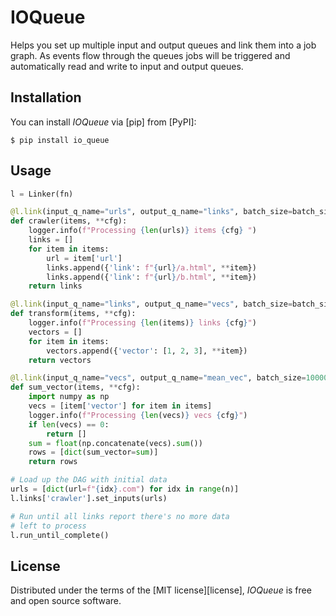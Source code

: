 # IOQueue

Helps you set up multiple input and output queues and link them into a
job graph. As events flow through the queues jobs will be triggered
and automatically read and write to input and output queues.

## Installation

You can install _IOQueue_ via [pip] from [PyPI]:

```console
$ pip install io_queue
```

## Usage

```python
l = Linker(fn)

@l.link(input_q_name="urls", output_q_name="links", batch_size=batch_size)
def crawler(items, **cfg):
    logger.info(f"Processing {len(urls)} items {cfg} ")
    links = []
    for item in items:
        url = item['url']
        links.append({'link': f"{url}/a.html", **item})
        links.append({'link': f"{url}/b.html", **item})
    return links

@l.link(input_q_name="links", output_q_name="vecs", batch_size=batch_size)
def transform(items, **cfg):
    logger.info(f"Processing {len(items)} links {cfg}")
    vectors = []
    for item in items:
        vectors.append({'vector': [1, 2, 3], **item})
    return vectors

@l.link(input_q_name="vecs", output_q_name="mean_vec", batch_size=10000)
def sum_vector(items, **cfg):
    import numpy as np
    vecs = [item['vector'] for item in items]
    logger.info(f"Processing {len(vecs)} vecs {cfg}")
    if len(vecs) == 0:
        return []
    sum = float(np.concatenate(vecs).sum())
    rows = [dict(sum_vector=sum)]
    return rows

# Load up the DAG with initial data
urls = [dict(url=f"{idx}.com") for idx in range(n)]
l.links['crawler'].set_inputs(urls)

# Run until all links report there's no more data
# left to process
l.run_until_complete()
```

## License

Distributed under the terms of the [MIT license][license],
_IOQueue_ is free and open source software.
